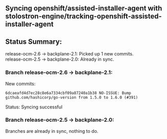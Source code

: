 ## Syncing openshift/assisted-installer-agent with stolostron-engine/tracking-openshift-assisted-installer-agent

## Status Summary:

release-ocm-2.6 -> backplane-2.1: Picked up 1 new commits.  
release-ocm-2.5 -> backplane-2.0: Already in sync.  

### Branch release-ocm-2.6 -> backplane-2.1:

New commits:

```
6dcaeafd4d7ec28c8e6a7334cbf09a87240a1b38 NO-ISSUE: Bump github.com/hashicorp/go-version from 1.5.0 to 1.6.0 (#391)
```

Status: Syncing successful

### Branch release-ocm-2.5 -> backplane-2.0:

Branches are already in sync, nothing to do.
